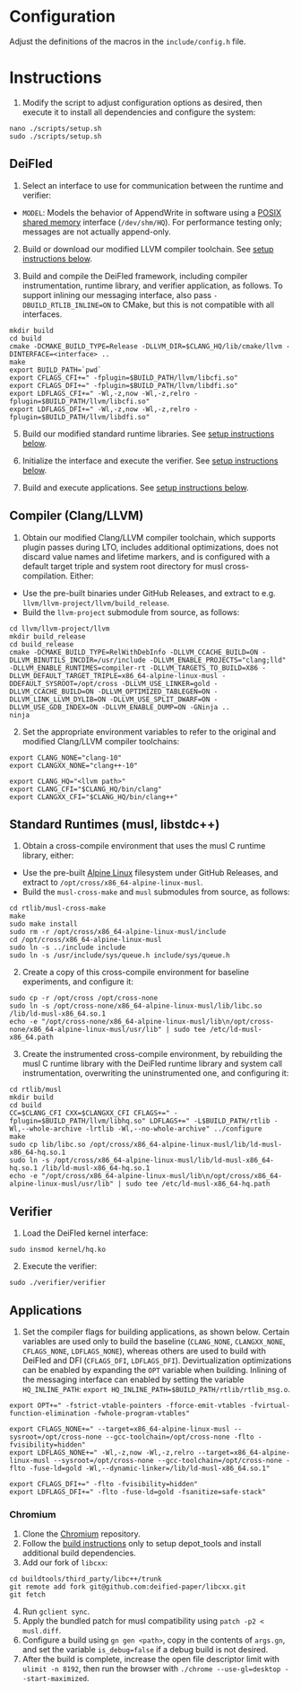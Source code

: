 # Configuration

Adjust the definitions of the macros in the `include/config.h` file.

# Instructions

1. Modify the script to adjust configuration options as desired, then execute it to install all dependencies and configure the system:

```
nano ./scripts/setup.sh
sudo ./scripts/setup.sh
```

## DeiFIed

1. Select an interface to use for communication between the runtime and verifier:

* `MODEL`: Models the behavior of AppendWrite in software using a [POSIX shared memory](http://man7.org/linux/man-pages/man7/shm_overview.7.html) interface (`/dev/shm/HQ`). For performance testing only; messages are not actually append-only.

2. Build or download our modified LLVM compiler toolchain. See [setup instructions below](#compiler-clangllvm).

4. Build and compile the DeiFIed framework, including compiler instrumentation, runtime library, and verifier application, as follows. To support inlining our messaging interface, also pass `-DBUILD_RTLIB_INLINE=ON` to CMake, but this is not compatible with all interfaces.

```
mkdir build
cd build
cmake -DCMAKE_BUILD_TYPE=Release -DLLVM_DIR=$CLANG_HQ/lib/cmake/llvm -DINTERFACE=<interface> ..
make
export BUILD_PATH=`pwd`
export CFLAGS_CFI+=" -fplugin=$BUILD_PATH/llvm/libcfi.so"
export CFLAGS_DFI+=" -fplugin=$BUILD_PATH/llvm/libdfi.so"
export LDFLAGS_CFI+=" -Wl,-z,now -Wl,-z,relro -fplugin=$BUILD_PATH/llvm/libcfi.so"
export LDFLAGS_DFI+=" -Wl,-z,now -Wl,-z,relro -fplugin=$BUILD_PATH/llvm/libdfi.so"
```

5. Build our modified standard runtime libraries. See [setup instructions below](#standard-runtimes-musl-libstdc).

6. Initialize the interface and execute the verifier. See [setup instructions below](#verifier).

7. Build and execute applications. See [setup instructions below](#applications).

## Compiler (Clang/LLVM)

1. Obtain our modified Clang/LLVM compiler toolchain, which supports plugin passes during LTO, includes additional optimizations, does not discard value names and lifetime markers, and is configured with a default target triple and system root directory for musl cross-compilation. Either:

* Use the pre-built binaries under GitHub Releases, and extract to e.g. `llvm/llvm-project/llvm/build_release`.
* Build the `llvm-project` submodule from source, as follows:

```
cd llvm/llvm-project/llvm
mkdir build_release
cd build_release
cmake -DCMAKE_BUILD_TYPE=RelWithDebInfo -DLLVM_CCACHE_BUILD=ON -DLLVM_BINUTILS_INCDIR=/usr/include -DLLVM_ENABLE_PROJECTS="clang;lld" -DLLVM_ENABLE_RUNTIMES=compiler-rt -DLLVM_TARGETS_TO_BUILD=X86 -DLLVM_DEFAULT_TARGET_TRIPLE=x86_64-alpine-linux-musl -DDEFAULT_SYSROOT=/opt/cross -DLLVM_USE_LINKER=gold -DLLVM_CCACHE_BUILD=ON -DLLVM_OPTIMIZED_TABLEGEN=ON -DLLVM_LINK_LLVM_DYLIB=ON -DLLVM_USE_SPLIT_DWARF=ON -DLLVM_USE_GDB_INDEX=ON -DLLVM_ENABLE_DUMP=ON -GNinja ..
ninja
```

2. Set the appropriate environment variables to refer to the original and modified Clang/LLVM compiler toolchains:

```
export CLANG_NONE="clang-10"
export CLANGXX_NONE="clang++-10"

export CLANG_HQ="<llvm path>"
export CLANG_CFI="$CLANG_HQ/bin/clang"
export CLANGXX_CFI="$CLANG_HQ/bin/clang++"
```

## Standard Runtimes (musl, libstdc++)

1. Obtain a cross-compile environment that uses the musl C runtime library, either:

* Use the pre-built [Alpine Linux](https://alpinelinux.org/) filesystem under GitHub Releases, and extract to `/opt/cross/x86_64-alpine-linux-musl`.
* Build the `musl-cross-make` and `musl` submodules from source, as follows:

```
cd rtlib/musl-cross-make
make
sudo make install
sudo rm -r /opt/cross/x86_64-alpine-linux-musl/include
cd /opt/cross/x86_64-alpine-linux-musl
sudo ln -s ../include include
sudo ln -s /usr/include/sys/queue.h include/sys/queue.h
```

2. Create a copy of this cross-compile environment for baseline experiments, and configure it:

```
sudo cp -r /opt/cross /opt/cross-none
sudo ln -s /opt/cross-none/x86_64-alpine-linux-musl/lib/libc.so /lib/ld-musl-x86_64.so.1
echo -e "/opt/cross-none/x86_64-alpine-linux-musl/lib\n/opt/cross-none/x86_64-alpine-linux-musl/usr/lib" | sudo tee /etc/ld-musl-x86_64.path
```

3. Create the instrumented cross-compile environment, by rebuilding the musl C runtime library with the DeiFIed runtime library and system call instrumentation, overwriting the uninstrumented one, and configuring it:

```
cd rtlib/musl
mkdir build
cd build
CC=$CLANG_CFI CXX=$CLANGXX_CFI CFLAGS+=" -fplugin=$BUILD_PATH/llvm/libhq.so" LDFLAGS+=" -L$BUILD_PATH/rtlib -Wl,--whole-archive -lrtlib -Wl,--no-whole-archive" ../configure
make
sudo cp lib/libc.so /opt/cross/x86_64-alpine-linux-musl/lib/ld-musl-x86_64-hq.so.1
sudo ln -s /opt/cross/x86_64-alpine-linux-musl/lib/ld-musl-x86_64-hq.so.1 /lib/ld-musl-x86_64-hq.so.1
echo -e "/opt/cross/x86_64-alpine-linux-musl/lib\n/opt/cross/x86_64-alpine-linux-musl/usr/lib" | sudo tee /etc/ld-musl-x86_64-hq.path
```

## Verifier

1. Load the DeiFIed kernel interface:

```
sudo insmod kernel/hq.ko
```

2. Execute the verifier:

```
sudo ./verifier/verifier
```

## Applications

1. Set the compiler flags for building applications, as shown below. Certain variables are used only to build the baseline (`CLANG_NONE`, `CLANGXX_NONE`, `CFLAGS_NONE`, `LDFLAGS_NONE`), whereas others are used to build with DeiFIed and DFI (`CFLAGS_DFI`, `LDFLAGS_DFI`). Devirtualization optimizations can be enabled by expanding the `OPT` variable when building. Inlining of the messaging interface can enabled by setting the variable `HQ_INLINE_PATH`: `export HQ_INLINE_PATH=$BUILD_PATH/rtlib/rtlib_msg.o`.

```
export OPT+=" -fstrict-vtable-pointers -fforce-emit-vtables -fvirtual-function-elimination -fwhole-program-vtables"

export CFLAGS_NONE+=" --target=x86_64-alpine-linux-musl --sysroot=/opt/cross-none --gcc-toolchain=/opt/cross-none -flto -fvisibility=hidden"
export LDFLAGS_NONE+=" -Wl,-z,now -Wl,-z,relro --target=x86_64-alpine-linux-musl --sysroot=/opt/cross-none --gcc-toolchain=/opt/cross-none -flto -fuse-ld=gold -Wl,--dynamic-linker=/lib/ld-musl-x86_64.so.1"

export CFLAGS_DFI+=" -flto -fvisibility=hidden"
export LDFLAGS_DFI+=" -flto -fuse-ld=gold -fsanitize=safe-stack"
```

### Chromium

1. Clone the [Chromium](https://github.com/deified-paper/chromium) repository.
2. Follow the [build instructions](https://chromium.googlesource.com/chromium/src/+/master/docs/linux/build_instructions.md) only to setup depot_tools and install additional build dependencies.
3. Add our fork of `libcxx`:
```
cd buildtools/third_party/libc++/trunk
git remote add fork git@github.com:deified-paper/libcxx.git
git fetch
```
4. Run `gclient sync`.
5. Apply the bundled patch for musl compatibility using `patch -p2 < musl.diff`.
6. Configure a build using `gn gen <path>`, copy in the contents of `args.gn`, and set the variable `is_debug=false` if a debug build is not desired.
7. After the build is complete, increase the open file descriptor limit with `ulimit -n 8192`, then run the browser with `./chrome --use-gl=desktop --start-maximized`.
